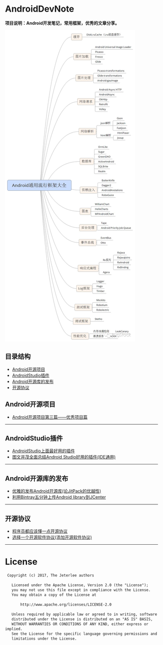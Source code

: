 # AndroidDevNote

**项目说明：Android开发笔记，常用框架，优秀的文章分享。**

![Android流行框架大全](https://github.com/Jeterlee/AndroidDevNote/blob/master/images/Android%E6%B5%81%E8%A1%8C%E6%A1%86%E6%9E%B6%E5%A4%A7%E5%85%A8.jpg)


## 目录结构
- [Android开源项目](#20171024001)
- [AndroidStudio插件](#20171025001)
- [Android开源库的发布](#20170921001)
- [开源协议](#20170921002)


<h2 id="20171024001">Android开源项目</h2>

- [Android开源项目第三篇——优秀项目篇](http://www.trinea.cn/android/android-open-source-projects-excellent-project/)

---


<h2 id="20171025001">AndroidStudio插件</h2>

- [AndroidStudio上面最好用的插件](http://www.jianshu.com/p/d76b60a3883d)
- [图文并茂全面总结Android Studio好用的插件(IDE通用)](http://www.jianshu.com/p/269a48d7508d)

---


<h2 id="20170921001">Android开源库的发布</h2>

- [优雅的发布Android开源库(论JitPack的优越性)](http://www.jianshu.com/p/4cfa850c01f5)
- [利用Bintray五分钟上传Android library到JCenter](http://www.jianshu.com/p/eb44c482b464)

---


<h2 id="20170921002">开源协议</h2>

- [程序员都应该懂一点开源协议](http://blog.csdn.net/growing_tree/article/details/77888457)
- [选择一个开源软件协议(添加开源软件协议)](http://choosealicense.online/)

---


# License

```
 Copyright (c) 2017, The Jeterlee authors 

   Licensed under the Apache License, Version 2.0 (the "License");
   you may not use this file except in compliance with the License.
   You may obtain a copy of the License at

       http://www.apache.org/licenses/LICENSE-2.0

   Unless required by applicable law or agreed to in writing, software
   distributed under the License is distributed on an "AS IS" BASIS,
   WITHOUT WARRANTIES OR CONDITIONS OF ANY KIND, either express or implied.
   See the License for the specific language governing permissions and
   limitations under the License.
```
